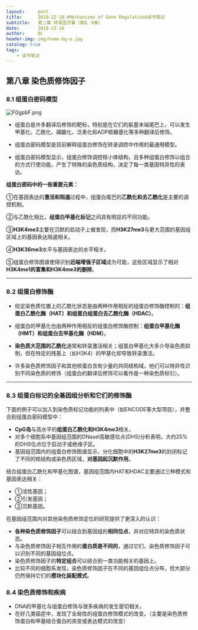 ```yaml
---
layout:     post
title:      2018-12-18-《Mechanisms of Gene Regulation》读书笔记
subtitle:   第二篇 转录因子篇（第8、9章）
date:       2018-12-18
author:     DL
header-img: img/home-bg-o.jpg
catalog: true
tags:
    - 读书笔记
---
```


## 第八章 染色质修饰因子

### 8.1 组蛋白密码模型
![F0gpbF.png](https://s1.ax1x.com/2018/12/17/F0gpbF.png)

- 组蛋白是许多翻译后修饰的靶标，特别是在它们的氨基末端尾巴上，可以发生甲基化、乙酰化、磷酸化、泛素化和ADP核糖基化等多种翻译后修饰。

- 组蛋白密码模型是目前解释组蛋白修饰在转录调控中作用的最通用模型。

- 组蛋白密码模型显示，组蛋白修饰调控核小体结构，且多种组蛋白修饰以组合的方式行使功能，产生了特殊的染色质结构，决定了每一类基因特异性的表达。

**组蛋白密码中的一些重要元素：**

①在基因表达的**激活和阻遏**过程中，组蛋白尾巴的**乙酰化和去乙酰化**是主要的调控机制。

②与乙酰化相比，**组蛋白甲基化标记**之间具有明显的不同功能。

③**H3K4me3**主要在沉默的启动子上被发现，而**H3K27me3**与更大范围的基因组区域上的基因表达阻遏相关。

④**H3K36me3**水平与基因表达的水平相关。

⑤组蛋白修饰图谱使得识别**远端增强子区域**成为可能，这些区域显示了相对**H3K4me1的富集和H3K4me3的删除**。

---

### 8.2 组蛋白修饰酶

- 给定染色质位置上的乙酰化状态是由两种作用相反的组蛋白修饰酶控制的：**组蛋白乙酰化酶（HAT）和组蛋白组蛋白去乙酰化酶（HDAC）**。

- 组蛋白的甲基化也由两种作用相反的组蛋白修饰酶控制：**组蛋白甲基化酶（HMT）和组蛋白去甲基化酶（HDM）**。

- **染色质大范围的乙酰化**通常和转录激活相关；组蛋白甲基化大多介导染色质抑制，但在特定的残基上（如H3K4）的甲基化却导致转录激活。

- 许多染色质修饰因子和其他核蛋白含有少量的共同结构域，他们可以特异性识别不同染色质的修饰（组蛋白的翻译后修饰可以看作是一种染色质标引）。

---

### 8.3 组蛋白标记的全基因组分析和它们的修饰酶
下面的例子可以加入到染色质标记功能的列表中（如ENCODE等大型项目），并整合到组蛋白密码模型中：

- **CpG岛**与高水平的**组蛋白乙酰化和H3K4me3**相关。
- 对多个细胞系中基因组范围的DNaseⅠ高敏感位点(DHS)分析表明，大约25%的DHS位点位于启动子或绝缘子区。
- 基因组范围内的组蛋白修饰图谱显示，分化细胞中的**H3K27me3**的封闭标记了不同的核结构或染色质区域，**对基因起沉默作用**。

结合组蛋白乙酰化和甲基化图谱，基因组范围内HAT和HDAC主要通过三种模式和基因表达相关：

- ①活性基因；
- ②引发基因；
- ③沉默基因。

在基因组范围内对其他染色质修饰定位的研究提供了更深入的认识：

- **各种染色质修饰因子**可以结合到基因组的**相同位点**，并对应特异的染色质状态。
- 与染色质修饰因子相互作用的**蛋白质是不同的**，通过它们，染色质修饰因子可以识别不同的基因组位点。
- 染色质修饰因子的**特定组合**可以结合到一类功能相关的基因上。
- 比较不同的细胞系发现，染色质修饰因子在不同的基因组位点分布，但大部分仍然保持它们的**模块化装配模式**。

### 8.4 染色质修饰和疾病

- DNA的甲基化与组蛋白修饰与很多疾病的发生密切相关。
- 在好几类癌症中，发现了全局性的组蛋白修饰模式的改变。（主要是染色质修饰蛋白和甲基结合蛋白的突变或表达模式的改变）